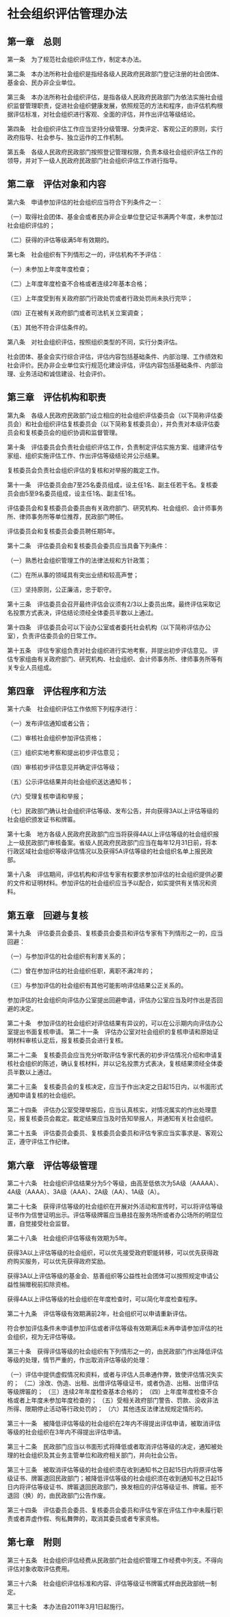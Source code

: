 # 社会组织评估管理办法

## 第一章　总则

第一条　为了规范社会组织评估工作，制定本办法。

第二条　本办法所称社会组织是指经各级人民政府民政部门登记注册的社会团体、基金会、民办非企业单位。

第三条　本办法所称社会组织评估，是指各级人民政府民政部门为依法实施社会组织监督管理职责，促进社会组织健康发展，依照规范的方法和程序，由评估机构根据评估标准，对社会组织进行客观、全面的评估，并作出评估等级结论。

第四条　社会组织评估工作应当坚持分级管理、分类评定、客观公正的原则，实行政府指导、社会参与、独立运作的工作机制。

第五条　各级人民政府民政部门按照登记管理权限，负责本级社会组织评估工作的领导，并对下一级人民政府民政部门社会组织评估工作进行指导。

## 第二章　评估对象和内容

第六条　申请参加评估的社会组织应当符合下列条件之一：

（一）取得社会团体、基金会或者民办非企业单位登记证书满两个年度，未参加过社会组织评估的；

（二）获得的评估等级满5年有效期的。

第七条　社会组织有下列情形之一的，评估机构不予评估：

（一）未参加上年度年度检查；

（二）上年度年度检查不合格或者连续2年基本合格；

（三）上年度受到有关政府部门行政处罚或者行政处罚尚未执行完毕；

（四）正在被有关政府部门或者司法机关立案调查；

（五）其他不符合评估条件的。

第八条　对社会组织评估，按照组织类型的不同，实行分类评估。

社会团体、基金会实行综合评估，评估内容包括基础条件、内部治理、工作绩效和社会评价。民办非企业单位实行规范化建设评估，评估内容包括基础条件、内部治理、业务活动和诚信建设、社会评价。

## 第三章　评估机构和职责

第九条　各级人民政府民政部门设立相应的社会组织评估委员会（以下简称评估委员会）和社会组织评估复核委员会（以下简称复核委员会），并负责对本级评估委员会和复核委员会的组织协调和监督管理。

第十条　评估委员会负责社会组织评估工作，负责制定评估实施方案、组建评估专家组、组织实施评估工作、作出评估等级结论并公示结果。

复核委员会负责社会组织评估的复核和对举报的裁定工作。

第十一条　评估委员会由7至25名委员组成，设主任1名、副主任若干名。复核委员会由5至9名委员组成，设主任1名、副主任1名。

评估委员会和复核委员会委员由有关政府部门、研究机构、社会组织、会计师事务所、律师事务所等单位推荐，民政部门聘任。

评估委员会和复核委员会委员聘任期5年。

第十二条　评估委员会和复核委员会委员应当具备下列条件：

（一）熟悉社会组织管理工作的法律法规和方针政策；

（二）在所从事的领域具有突出业绩和较高声誉；

（三）坚持原则，公正廉洁，忠于职守。

第十三条　评估委员会召开最终评估会议须有2/3以上委员出席。最终评估采取记名投票方式表决，评估结论须经全体委员半数以上通过。

第十四条　评估委员会可以下设办公室或者委托社会机构（以下简称评估办公室），负责评估委员会的日常工作。

第十五条　评估专家组负责对社会组织进行实地考察，并提出初步评估意见。
评估专家组由有关政府部门、研究机构、社会组织、会计师事务所、律师事务所等有关专业人员组成。

## 第四章　评估程序和方法

第十六条　社会组织评估工作依照下列程序进行：

（一）发布评估通知或者公告；

（二）审核社会组织参加评估资格；

（三）组织实地考察和提出初步评估意见；

（四）审核初步评估意见并确定评估等级；

（五）公示评估结果并向社会组织送达通知书；

（六）受理复核申请和举报；

（七）民政部门确认社会组织评估等级、发布公告，并向获得3A以上评估等级的社会组织颁发证书和牌匾。

第十七条　地方各级人民政府民政部门应当将获得4A以上评估等级的社会组织报上一级民政部门审核备案。省级人民政府民政部门应当在每年12月31日前，将本行政区域社会组织等级评估情况以及获得5A评估等级的社会组织名单上报民政部。

第十八条　评估期间，评估机构和评估专家有权要求参加评估的社会组织提供必要的文件和证明材料。参加评估的社会组织应当予以配合，如实提供有关情况和资料。

## 第五章　回避与复核

第十九条　评估委员会委员、复核委员会委员和评估专家有下列情形之一的，应当回避：

（一）与参加评估的社会组织有利害关系的；

（二）曾在参加评估的社会组织任职，离职不满2年的；

（三）与参加评估的社会组织有其他可能影响评估结果公正关系的。

参加评估的社会组织向评估办公室提出回避申请，评估办公室应当及时作出是否回避的决定。

第二十条　参加评估的社会组织对评估结果有异议的，可以在公示期内向评估办公室提出书面复核申请。
第二十一条　评估办公室对社会组织的复核申请和原始证明材料审核认定后，报复核委员会进行复核。

第二十二条　复核委员会应当充分听取评估专家代表的初步评估情况介绍和申请复核社会组织的陈述，确认复核材料，并以记名投票方式表决，复核结果须经全体委员半数以上通过。

第二十三条　复核委员会的复核决定，应当于作出决定之日起15日内，以书面形式通知申请复核的社会组织。

第二十四条　评估办公室受理举报后，应当认真核实，对情况属实的作出处理意见，报复核委员会裁定。裁定结果应当及时告知举报人，并通知有关社会组织。

第二十五条　评估委员会委员、复核委员会委员和评估专家应当实事求是、客观公正，遵守评估工作纪律。

## 第六章　评估等级管理

第二十六条　社会组织评估结果分为5个等级，由高至低依次为5A级（AAAAA）、4A级（AAAA）、3A级（AAA）、2A级（AA）、1A级（A）。

第二十七条　获得评估等级的社会组织在开展对外活动和宣传时，可以将评估等级证书作为信誉证明出示。评估等级牌匾应当悬挂在服务场所或者办公场所的明显位置，自觉接受社会监督。

第二十八条　社会组织评估等级有效期为5年。

获得3A以上评估等级的社会组织，可以优先接受政府职能转移，可以优先获得政府购买服务，可以优先获得政府奖励。

获得3A以上评估等级的基金会、慈善组织等公益性社会团体可以按照规定申请公益性捐赠税前扣除资格。

获得4A以上评估等级的社会组织在年度检查时，可以简化年度检查程序。

第二十九条　评估等级有效期满前2年，社会组织可以申请重新评估。

符合参加评估条件未申请参加评估或者评估等级有效期满后未再申请参加评估的社会组织，视为无评估等级。

第三十条　获得评估等级的社会组织有下列情形之一的，由民政部门作出降低评估等级的处理，情节严重的，作出取消评估等级的处理：

（一）评估中提供虚假情况和资料，或者与评估人员串通作弊，致使评估情况失实的；
（二）涂改、伪造、出租、出借评估等级证书，或者伪造、出租、出借评估等级牌匾的；
（三）连续2年年度检查基本合格的；
（四）上年度年度检查不合格或者上年度未参加年度检查的；
（五）受相关政府部门警告、罚款、没收非法所得、限期停止活动等行政处罚的；
（六）其他违反法律法规规定情形的。

第三十一条　被降低评估等级的社会组织在2年内不得提出评估申请，被取消评估等级的社会组织在3年内不得提出评估申请。

第三十二条　民政部门应当以书面形式将降低或者取消评估等级的决定，通知被处理的社会组织及其业务主管单位和政府相关部门，并向社会公告。

第三十三条　被取消评估等级的社会组织须在收到通知书之日起15日内将原评估等级证书、牌匾退回民政部门；被降低评估等级的社会组织须在收到通知书之日起15日内将评估等级证书、牌匾退回民政部门，换发相应的评估等级证书、牌匾。拒不退回（换）的，由民政部门公告作废。

第三十四条　评估委员会委员、复核委员会委员和评估专家在评估工作中未履行职责或者弄虚作假、徇私舞弊的，取消其委员或者专家资格。

## 第七章　附则

第三十五条　社会组织评估经费从民政部门社会组织管理工作经费中列支。不得向评估对象收取评估费用。

第三十六条　社会组织评估标准和内容、评估等级证书牌匾式样由民政部统一制定。

第三十七条　本办法自2011年3月1日起施行。 